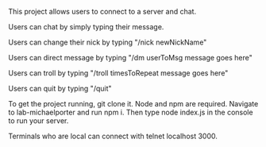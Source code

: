 
This project allows users to connect to a server and chat.

Users can chat by simply typing their message.

Users can change their nick by typing "/nick newNickName"

Users can direct message by typing "/dm userToMsg message goes here"

Users can troll by typing "/troll timesToRepeat message goes here"

Users can quit by typing "/quit"

To get the project running, git clone it. Node and npm are required. Navigate to lab-michaelporter and run npm i. Then type node index.js in the console to run your server.

Terminals who are local can connect with telnet localhost 3000.
